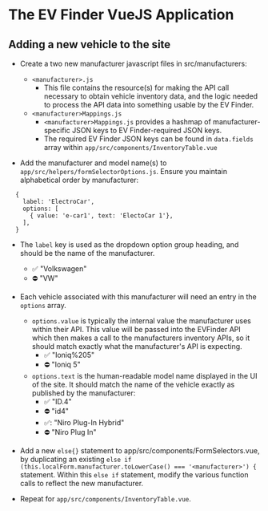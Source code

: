 # The EV Finder VueJS Application

## Adding a new vehicle to the site
- Create a two new manufacturer javascript files in src/manufacturers:
  - `<manufacturer>.js`
    - This file contains the resource(s) for making the API call necessary to obtain vehicle
    inventory data, and the logic needed to process the API data into something usable by
    the EV Finder.
  - `<manufacturer>Mappings.js`
    - `<manufacturer>Mappings.js` provides a hashmap of manufacturer-specific JSON keys
    to EV Finder-required JSON keys.
    - The required EV Finder JSON keys can be found in `data.fields` array within
    `app/src/components/InventoryTable.vue`

- Add the manufacturer and model name(s) to `app/src/helpers/formSelectorOptions.js`.
Ensure you maintain alphabetical order by manufacturer:
```
  {
    label: 'ElectroCar',
    options: [
      { value: 'e-car1', text: 'ElectoCar 1'},
    ],
  }
```
  - The `label` key is used as the dropdown option group heading, and should be the name of the manufacturer.
    - ✅ "Volkswagen"
    - ⛔ "VW"
  - Each vehicle associated with this manufacturer will need an entry in the
  `options` array.
    - `options.value` is typically the internal value the manufacturer uses within
    their API. This value will be passed into the EVFinder API which then makes a call
    to the manufacturers inventory APIs, so it should match exactly what the manufacturer's
    API is expecting.
      - ✅ "Ioniq%205"
      - ⛔ "Ioniq 5"
    - `options.text` is the human-readable model name displayed in the UI of the site.
    It should match the name of the vehicle exactly as published by the manufacturer:
      - ✅ "ID.4"
      - ⛔ "id4"
      - ✅: "Niro Plug-In Hybrid"
      - ⛔ "Niro Plug In"

  - Add a new `else{}` statement to app/src/components/FormSelectors.vue, by duplicating
   an existing `else if (this.localForm.manufacturer.toLowerCase() === '<manufacturer>') {`
   statement. Within this `else if` statement, modify the various function calls to
   reflect the new manufacturer.
  - Repeat for `app/src/components/InventoryTable.vue`.
